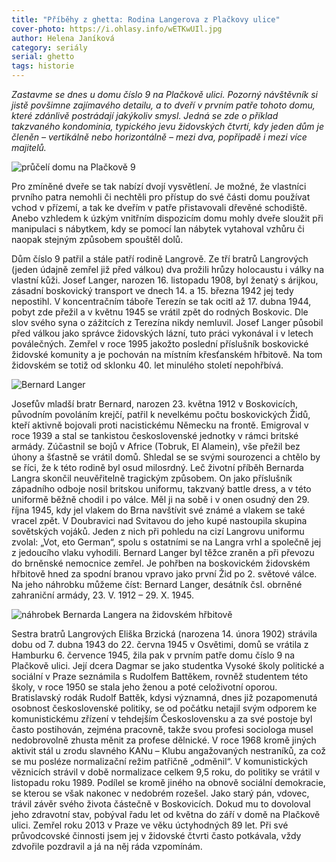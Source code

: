 ```yaml
---
title: "Příběhy z ghetta: Rodina Langerova z Plačkovy ulice"
cover-photo: https://i.ohlasy.info/wETKwUIl.jpg
author: Helena Janíková
category: seriály
serial: ghetto
tags: historie
---
```


*Zastavme se dnes u domu číslo 9 na Plačkově ulici. Pozorný návštěvník si jistě povšimne zajímavého detailu, a to dveří v prvním patře tohoto domu, které zdánlivě postrádají jakýkoliv smysl. Jedná se zde o příklad takzvaného kondominia, typického jevu židovských čtvrtí, kdy jeden dům je členěn – vertikálně nebo horizontálně – mezi dva, popřípadě i mezi více majitelů.*

<img src="https://i.ohlasy.info/wETKwUI.jpg" alt="průčelí domu na Plačkově 9" class="img-responsive img-popup" data-author="Tomáš Znamenáček">

Pro zmíněné dveře se tak nabízí dvojí vysvětlení. Je možné, že vlastníci prvního patra nemohli či nechtěli pro přístup do své části domu používat vchod v přízemí, a tak ke dveřím v patře přistavovali dřevěné schodiště. Anebo vzhledem k úzkým vnitřním dispozicím domu mohly dveře sloužit při manipulaci s nábytkem, kdy se pomocí lan nábytek vytahoval vzhůru či naopak stejným způsobem spouštěl dolů.

Dům číslo 9 patřil a stále patří rodině Langrově. Ze tří bratrů Langrových (jeden údajně zemřel již před válkou) dva prožili hrůzy holocaustu i války na vlastní kůži. Josef Langer, narozen 16. listopadu 1908, byl ženatý s árijkou, zásadní boskovický transport ve dnech 14. a 15. března 1942 jej tedy nepostihl. V koncentračním táboře Terezín se tak ocitl až 17. dubna 1944, pobyt zde přežil a v květnu 1945 se vrátil zpět do rodných Boskovic. Dle slov svého syna o zážitcích z Terezína nikdy nemluvil. Josef Langer působil před válkou jako správce židovských lázní, tuto práci vykonával i v letech poválečných. Zemřel v roce 1995 jakožto poslední příslušník boskovické židovské komunity a je pochován na místním křesťanském hřbitově. Na tom židovském se totiž od sklonku 40. let minulého století nepohřbívá.

<img src="https://i.ohlasy.info/eIDWYic.jpg" alt="Bernard Langer" class="img-responsive img-popup" data-author="Muzeum regionu Boskovicka">

Josefův mladší bratr Bernard, narozen 23. května 1912 v Boskovicích, původním povoláním krejčí, patřil k nevelkému počtu boskovických Židů, kteří aktivně bojovali proti nacistickému Německu na frontě. Emigroval v roce 1939 a stal se tankistou československé jednotky v rámci britské armády. Zúčastnil se bojů v Africe (Tobruk, El Alamein), vše přežil bez úhony a šťastně se vrátil domů. Shledal se se svými sourozenci a chtělo by se říci, že k této rodině byl osud milosrdný. Leč životní příběh Bernarda Langra skončil neuvěřitelně tragickým způsobem. On jako příslušník západního odboje nosil britskou uniformu, takzvaný battle dress, a v této uniformě běžně chodil i po válce. Měl ji na sobě i v onen osudný den 29. října 1945, kdy jel vlakem do Brna navštívit své známé a vlakem se také vracel zpět. V Doubravici nad Svitavou do jeho kupé nastoupila skupina sovětských vojáků. Jeden z nich při pohledu na cizí Langrovu uniformu zvolal: „Vot, eto German“, spolu s ostatními se na Langra vrhl a společně jej z jedoucího vlaku vyhodili. Bernard Langer byl těžce zraněn a při převozu do brněnské nemocnice zemřel. Je pohřben na boskovickém židovském hřbitově hned za spodní branou vpravo jako první Žid po 2. světové válce. Na jeho náhrobku můžeme číst: Bernard Langer, desátník čsl. obrněné zahraniční armády, 23. V. 1912 – 29. X. 1945.

<img src="https://i.ohlasy.info/iFTDUlv.jpg" alt="náhrobek Bernarda Langera na židovském hřbitově" class="img-responsive img-popup" data-author="Tomáš Trumpeš">

Sestra bratrů Langrových Eliška Brzická (narozena 14. února 1902) strávila dobu od 7. dubna 1943 do 22. června 1945 v Osvětimi, domů se vrátila z Hamburku 6. července 1945, žila pak v prvním patře domu číslo 9 na Plačkově ulici. Její dcera Dagmar se jako studentka Vysoké školy politické a sociální v Praze seznámila s Rudolfem Battěkem, rovněž studentem této školy, v roce 1950 se stala jeho ženou a poté celoživotní oporou. Bratislavský rodák Rudolf Battěk, kdysi významná, dnes již pozapomenutá osobnost československé politiky, se od počátku netajil svým odporem ke komunistickému zřízení v tehdejším Československu a za své postoje byl často postihován, zejména pracovně, takže svou profesi sociologa musel nedobrovolně zhusta měnit za profese dělnické. V roce 1968 kromě jiných aktivit stál u zrodu slavného KANu – Klubu angažovaných nestraníků, za což se mu posléze normalizační režim patřičně „odměnil“. V komunistických věznicích strávil v době normalizace celkem 9,5 roku, do politiky se vrátil v listopadu roku 1989. Podílel se kromě jiného na obnově sociální demokracie, se kterou se však nakonec v nedobrém rozešel. Jako starý pán, vdovec, trávil závěr svého života částečně v Boskovicích. Dokud mu to dovoloval jeho zdravotní stav, pobýval řadu let od května do září v domě na Plačkově ulici. Zemřel roku 2013 v Praze ve věku úctyhodných 89 let. Při své průvodcovské činnosti jsem jej v židovské čtvrti často potkávala, vždy zdvořile pozdravil a já na něj ráda vzpomínám.
